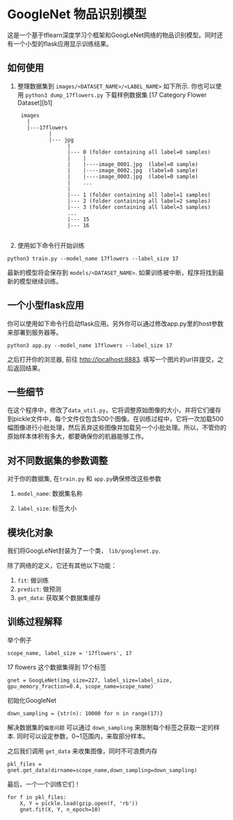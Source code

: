 # GoogleNet 物品识别模型

这是一个基于tflearn深度学习个框架和GoogLeNet网络的物品识别模型。同时还有一个小型的flask应用显示训练结果。


[a1]: http://tflearn.org/
[a2]: https://www.cs.unc.edu/~wliu/papers/GoogLeNet.pdf


## 如何使用

1. 整理数据集到 `images/<DATASET_NAME>/<LABEL_NAME>` 如下所示. 你也可以使用 `python3 dump_17flowers.py` 下载样例数据集 [17 Category Flower Dataset][b1] 
   
   ```
    images  
      |
      |---17flowers  
             |
             |--- jpg
                   |
                   |--- 0 (folder containing all label=0 samples)
                   |    |
                   |    |----image_0001.jpg  (label=0 sample)
                   |    |----image_0002.jpg  (label=0 sample)
                   |    |----image_0003.jpg  (label=0 sample)
                   |    ...
                   |
                   |--- 1 (folder containing all label=1 samples)
                   |--- 2 (folder containing all label=2 samples)
                   |--- 3 (folder containing all label=3 samples)
                   ...
                   |--- 15  
                   |--- 16  
             
   ```

2. 使用如下命令行开始训练

```
python3 train.py --model_name 17flowers --label_size 17
```

最新的模型将会保存到 `models/<DATASET_NAME>`. 如果训练被中断，程序将找到最新的模型继续训练。
   
   
## 一个小型flask应用

你可以使用如下命令行启动flask应用。另外你可以通过修改app.py里的host参数来部署到服务器等。

```python3 app.py --model_name 17flowers --label_size 17```

之后打开你的浏览器, 前往 [http://localhost:8883](). 填写一个图片的url并提交，之后返回结果。

## 一些细节

在这个程序中，修改了`data_util.py`，它将调整原始图像的大小，并将它们缓存到pickle文件中，每个文件仅包含500个图像。在训练过程中，它将一次加载500幅图像进行小批处理，然后丢弃这些图像并加载另一个小批处理。所以，不管你的原始样本体积有多大，都要确保你的机器能够工作。

## 对不同数据集的参数调整

对于你的数据集, 在`train.py` 和 `app.py`确保修改这些参数

1. `model_name`: 数据集名称

2. `label_size`: 标签大小

## 模块化对象

我们将GoogLeNet封装为了一个类， `lib/googlenet.py`. 

除了网络的定义，它还有其他以下功能： 
1. `fit`: 做训练 
2. `predict`: 做预测 
3. `get_data`: 获取某个数据集缓存


## 训练过程解释

举个例子

```
scope_name, label_size = '17flowers', 17
```
17 flowers 这个数据集得到 17个标签

```
gnet = GoogLeNet(img_size=227, label_size=label_size, gpu_memory_fraction=0.4, scope_name=scope_name)
```
初始化GoogleNet

```
down_sampling = {str(n): 10000 for n in range(17)}
```
解决数据集的`偏差问题` 可以通过  `down_sampling` 来限制每个标签之获取一定的样本. 同时可以设定参数，0~1范围内，来取部分样本。

之后我们调用 `get_data` 来收集图像，同时不可浪费内存

```
pkl_files = gnet.get_data(dirname=scope_name,down_sampling=down_sampling)
```

最后，一个一个训练它们！

```
for f in pkl_files:
    X, Y = pickle.load(gzip.open(f, 'rb'))
    gnet.fit(X, Y, n_epoch=10)    
```


